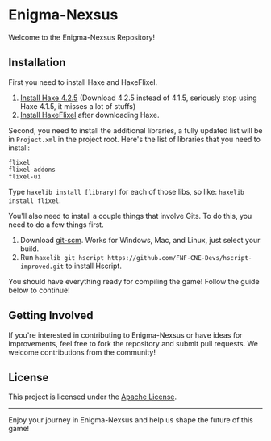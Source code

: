 # Enigma-Nexsus

Welcome to the Enigma-Nexsus Repository!

## Installation

First you need to install Haxe and HaxeFlixel.
1. [Install Haxe 4.2.5](https://haxe.org/download/version/4.2.5/) (Download 4.2.5 instead of 4.1.5, seriously stop using Haxe 4.1.5, it misses a lot of stuffs)
2. [Install HaxeFlixel](https://haxeflixel.com/documentation/install-haxeflixel/) after downloading Haxe.

Second, you need to install the additional libraries, a fully updated list will be in `Project.xml` in the project root. Here's the list of libraries that you need to install:
```
flixel
flixel-addons
flixel-ui
```
Type `haxelib install [library]` for each of those libs, so like: `haxelib install flixel`.

You'll also need to install a couple things that involve Gits. To do this, you need to do a few things first.
1. Download [git-scm](https://git-scm.com/downloads). Works for Windows, Mac, and Linux, just select your build.
2. Run `haxelib git hscript https://github.com/FNF-CNE-Devs/hscript-improved.git` to install Hscript.

You should have everything ready for compiling the game! Follow the guide below to continue!

## Getting Involved

If you're interested in contributing to Enigma-Nexsus or have ideas for improvements, feel free to fork the repository and submit pull requests. We welcome contributions from the community!

## License

This project is licensed under the [Apache License](LICENSE).

---

Enjoy your journey in Enigma-Nexsus and help us shape the future of this game!

